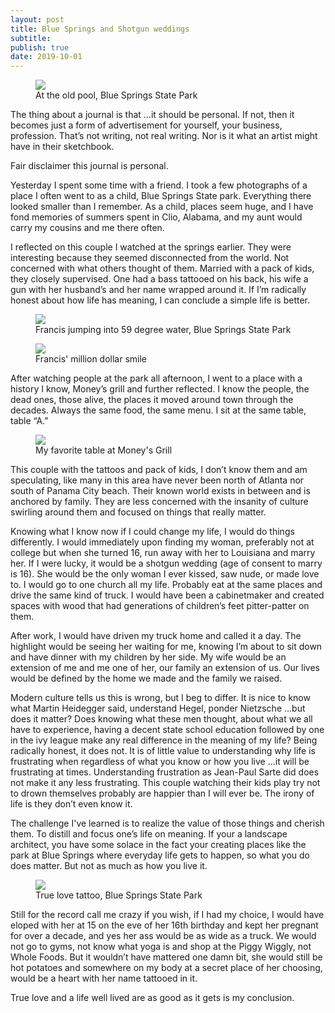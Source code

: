 ```yaml
---
layout: post
title: Blue Springs and Shotgun weddings
subtitle: 
publish: true
date: 2019-10-01
---
```

<figure>
<img src="https://jonbcarroll.s3.us-east-2.amazonaws.com/20191001_Bluesprings_DSF9445.jpg">
<figcaption> At the old pool, Blue Springs State Park</figcaption>
</figure>
The thing about a journal is that …it should be personal. If not, then it becomes just a form of advertisement for yourself, your business, profession. That’s not writing, not real writing. Nor is it what an artist might have in their sketchbook.

<p>Fair disclaimer this journal is personal.

<p>Yesterday I spent some time with a friend. I took a few photographs of a place I often went to as a child, Blue Springs State park. Everything there looked smaller than I remember. As a child, places seem huge, and I have fond memories of summers spent in Clio, Alabama, and my aunt would carry my cousins and me there often. 

I reflected on this couple I watched at the springs earlier. They were interesting because they seemed disconnected from the world. Not concerned with what others thought of them. Married with a pack of kids, they closely supervised.
One had a bass tattooed on his back, his wife a gun with her husband’s and her name wrapped around it. If I’m radically honest about how life has meaning, I can conclude a simple life is better. 

<figure>
<img src="https://jonbcarroll.s3.us-east-2.amazonaws.com/20191001_Bluespring_DSF9443.jpg">
<figcaption> Francis jumping into 59 degree water, Blue Springs State Park</figcaption>
</figure>
<figure>
<img src="https://jonbcarroll.s3.us-east-2.amazonaws.com/20191001_Bluespring_DSF9452.jpg">
<figcaption> Francis' million dollar smile</figcaption>
</figure>

After watching people at the park all afternoon, I went to a place with a history I know, Money’s grill and further reflected. I know the people, the dead ones, those alive, the places it moved around town through the decades. Always the same food, the same menu. I sit at the same table, table “A.” 
<figure>
<img src="https://jonbcarroll.s3.us-east-2.amazonaws.com/20191001_moneys_DSF9472.jpg">
<figcaption>My favorite table at Money's Grill</figcaption>
</figure>
This couple with the tattoos and pack of kids, I don’t know them and am speculating, like many in this area have never been north of Atlanta nor south of Panama City beach. Their known world exists in between and is anchored by family. They are less concerned with the insanity of culture swirling around them and focused on things that really matter.

<p> Knowing what I know now if I could change my life, I would do things differently. I would immediately upon finding my woman, preferably not at college but when she turned 16, run away with her to Louisiana and marry her. If I were lucky, it would be a shotgun wedding (age of consent to marry is 16). She would be the only woman I ever kissed, saw nude, or made love to. I would go to one church all my life. Probably eat at the same places and drive the same kind of truck. I would have been a cabinetmaker and created spaces with wood that had generations of children’s feet pitter-patter on them. 

After work, I would have driven my truck home and called it a day. The highlight would be seeing her waiting for me, knowing I’m about to sit down and have dinner with my children by her side. My wife would be an extension of me and me one of her, our family an extension of us.
Our lives would be defined by the home we made and the family we raised. 

<p>Modern culture tells us this is wrong, but I beg to differ.
It is nice to know what Martin Heidegger said, understand Hegel, ponder Nietzsche …but does it matter? Does knowing what these men thought, about what we all have to experience, having a decent state school education followed by one in the ivy league make any real difference in the meaning of my life? Being radically honest, it does not. It is of little value to understanding why life is frustrating when regardless of what you know or how you live …it will be frustrating at times. 
Understanding frustration as Jean-Paul Sarte did does not make it any less frustrating. This couple watching their kids play try not to drown themselves probably are happier than I will ever be. The irony of life is they don’t even know it. 

<p>The challenge I've learned is to realize the value of those things and cherish them. To distill and focus one’s life on meaning. If your a landscape architect, you have some solace in the fact your creating places like the park at Blue Springs where everyday life gets to happen, so what you do does matter. But not as much as how you live it. 

<figure>
<img src="https://jonbcarroll.s3.us-east-2.amazonaws.com/20191001_Bluespring_DSF9456.jpg">
<figcaption> True love tattoo, Blue Springs State Park</figcaption>
</figure>

Still for the record call me crazy if you wish, if I had my choice, I would have eloped with her at 15 on the eve of her 16th birthday and kept her pregnant for over a decade, and yes her ass would be as wide as a truck. We would not go to gyms, not know what yoga is and shop at the Piggy Wiggly, not Whole Foods. But it wouldn’t have mattered one damn bit, she would still be hot potatoes and somewhere on my body at a secret place of her choosing, would be a heart with her name tattooed in it.

<p>True love and a life well lived are as good as it gets is my conclusion.


